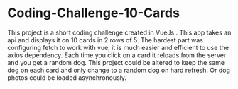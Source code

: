 # Coding-Challenge-10-Cards
This project is a short coding challenge created in VueJs . This app takes an api and displays it on 10 cards in 2 rows of 5. The hardest part was configuring fetch to work with vue, it is much easier and efficient to use the axios dependency. Each time you click on a card it reloads from the server and you get a random dog. This project could be altered to keep the same dog on each card and only change to a random dog on hard refresh. Or dog photos could be loaded asynchronously. 

